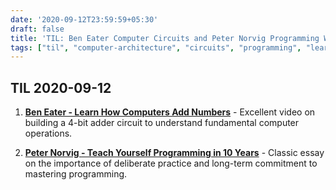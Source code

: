 ```yaml
---
date: '2020-09-12T23:59:59+05:30'
draft: false
title: 'TIL: Ben Eater Computer Circuits and Peter Norvig Programming Wisdom'
tags: ["til", "computer-architecture", "circuits", "programming", "learning", "ben-eater", "peter-norvig"]
---
```


## TIL 2020-09-12

1. **[Ben Eater - Learn How Computers Add Numbers](https://www.youtube.com/watch?v=wvJc9CZcvBc&feature=youtu.be)** - Excellent video on building a 4-bit adder circuit to understand fundamental computer operations.

2. **[Peter Norvig - Teach Yourself Programming in 10 Years](https://norvig.com/21-days.html)** - Classic essay on the importance of deliberate practice and long-term commitment to mastering programming.